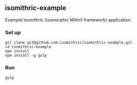 ## isomithric-example

Example Isomithric (isomorphic Mithril framework) application.

### Set up

    git clone git@github.com:isomithric/isomithric-example.git
    cd isomithric-example
    npm install
    npm install -g gulp

### Run

    gulp
